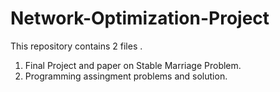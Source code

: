 # Network-Optimization-Project
This repository contains 2 files .
1. Final Project and paper on Stable Marriage Problem.
2. Programming assingment problems and solution.
